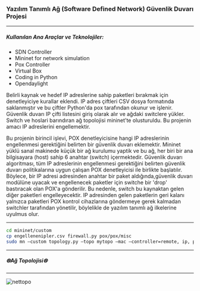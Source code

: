 ### Yazılım Tanımlı Ağ (Software Defined Network) Güvenlik Duvarı Projesi
---
##### Kullanılan Ana Araçlar ve Teknolojiler:
- SDN Controller
- Mininet for network simulation
- Pox Controller
- Virtual Box
- Coding in Python 
- Opendaylight

Belirli kaynak ve hedef IP adreslerine sahip paketleri bırakmak için denetleyiciye kurallar eklendi.
IP adres çiftleri CSV dosya formatında saklanmıştır ve bu çiftler Python'da pox tarafından okunur ve işlenir.
Güvenlik duvarı IP çifti listesini giriş olarak alır ve ağdaki switclere yükler.
Switch ve hoslari barındıran ağ topolojisi mininet'te olusturuldu.
Bu projenin amacı IP adreslerini engellemektir.

Bu projenin birincil işlevi, POX denetleyicisine hangi IP adreslerinin engellenmesi gerektiğini belirten bir güvenlik duvarı eklemektir. Mininet yüklü sanal makinede küçük bir ağ kurulumu yaptik ve bu ağ, her biri bir ana bilgisayara (host) sahip 6 anahtar (switch) içermektedir. Güvenlik duvarı algoritması, tüm IP adreslerinin engellenmesi gerektiğini belirten güvenlik duvarı politikalarına uygun çalışan POX denetleyicisi ile birlikte başlatılır. Böylece, bir IP adresi adresinden anahtar bir paket aldığında,güvenlik duvarı modülüne uyacak ve engellenecek paketler için switche bir 'drop' bastıracak olan POX'a gönderilir. Bu nedenle, switch bu kaynaktan gelen diğer paketleri engelleyecektir. IP adresinden gelen paketlerin geri kalanı yalnızca paketleri POX kontrol cihazlarına göndermeye gerek kalmadan switchler tarafından yönetilir, böylelikle de yazılım tanımlı ağ ilkelerine uyulmus olur.

---
```sh
cd mininet/custom
cp engellenenipler.csv firewall.py pox/pox/misc
sudo mn –custom topology.py –topo mytopo –mac –controller=remote, ip, port=6633.
```
---
##### 🌐Ağ Topolojisi🌐
---
![nettopo](https://user-images.githubusercontent.com/33956266/61745808-0106ad00-ada3-11e9-946c-dcaecfe12aad.JPG)

